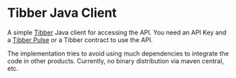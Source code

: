 # Tibber Java Client

A simple [Tibber](https://developer.tibber.com) Java client for accessing the API.
You need an API Key and a [Tibber Pulse](https://tibber.com/de/store/produkt/pulse-ir) or a
Tibber contract to use the API.

The implementation tries to avoid using much dependencies to integrate the code in other
products.
Currently, no binary distribution via maven central, etc.